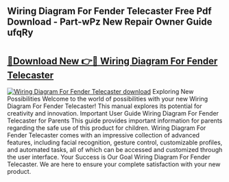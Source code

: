 ## Wiring Diagram For Fender Telecaster Free Pdf Download - Part-wPz New Repair Owner Guide ufqRy

# <h2><a href="http://dfj80s3.blite.top/?on=Wiring+Diagram+For+Fender+Telecaster">🔗Download New 👉🔴 Wiring Diagram For Fender Telecaster</a></h2>

[![Wiring Diagram For Fender Telecaster download](https://i.imgur.com/lujVjoI.png)](http://dfj80s3.blite.top/?on=Wiring+Diagram+For+Fender+Telecaster)
Exploring New Possibilities Welcome to the world of possibilities with your new Wiring Diagram For Fender Telecaster! This manual explores its potential for creativity and innovation. Important User Guide Wiring Diagram For Fender Telecaster for Parents This guide provides important information for parents regarding the safe use of this product for children. Wiring Diagram For Fender Telecaster comes with an impressive collection of advanced features, including facial recognition, gesture control, customizable profiles, and automated tasks, all of which can be accessed and customized through the user interface. Your Success is Our Goal Wiring Diagram For Fender Telecaster. We are here to ensure your complete satisfaction with your new product.
